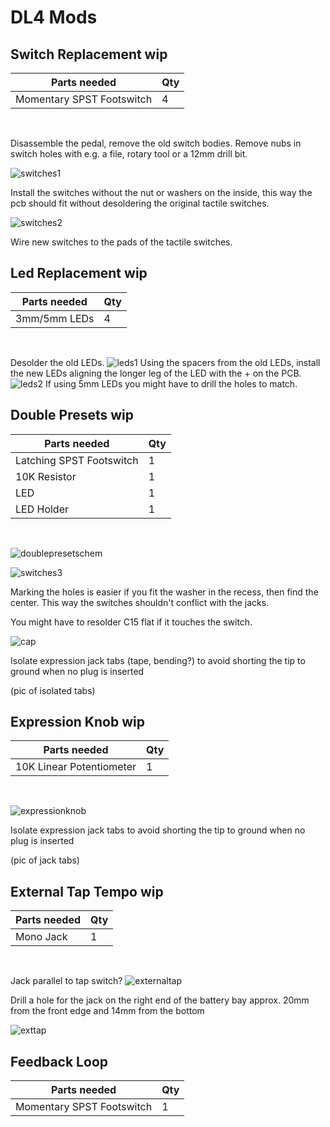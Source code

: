 # DL4 Mods


## Switch Replacement wip

| Parts needed | Qty |
| - | - |
| Momentary SPST Footswitch | 4 |
<br>

Disassemble the pedal, remove the old switch bodies. Remove nubs in switch holes with e.g. a file, rotary tool or a 12mm drill bit.

![switches1](pictures/switches1.jpg)

Install the switches without the nut or washers on the inside, this way the pcb should fit without desoldering the original tactile switches.

![switches2](pictures/switches2.jpg)

Wire new switches to the pads of the tactile switches.


## Led Replacement wip

| Parts needed | Qty |
| - | - |
| 3mm/5mm LEDs | 4 |
<br>

Desolder the old LEDs.
![leds1](pictures/leds1.jpg)
Using the spacers from the old LEDs, install the new LEDs aligning the longer leg of the LED with the + on the PCB.
![leds2](pictures/leds2.jpg)
If using 5mm LEDs you might have to drill the holes to match.

## Double Presets wip

| Parts needed | Qty |
| - | - |
| Latching SPST Footswitch | 1 |
| 10K Resistor | 1 |
| LED | 1 |
| LED Holder | 1 |
<br>

![doublepresetschem](/pictures/doublepresetschem.png)

![switches3](pictures/switches3.jpg)

Marking the holes is easier if you fit the washer in the recess, then find the center. This way the switches shouldn't conflict with the jacks.

You might have to resolder C15 flat if it touches the switch.

![cap](pictures/cap.jpg)

Isolate expression jack tabs (tape, bending?) to avoid shorting the tip to ground when no plug is inserted

(pic of isolated tabs)


## Expression Knob wip

| Parts needed | Qty |
| - | - |
| 10K Linear Potentiometer | 1 |
<br>

![expressionknob](pictures/expressionknob.png)

Isolate expression jack tabs to avoid shorting the tip to ground when no plug is inserted

(pic of jack tabs)


## External Tap Tempo wip

| Parts needed | Qty |
| - | - |
| Mono Jack | 1 |
<br>

Jack parallel to tap switch?
![externaltap](pictures/externaltap.png)

Drill a hole for the jack on the right end of the battery bay approx. 20mm from the front edge and 14mm from the bottom

![exttap](pictures/externaltap1.jpg)


## Feedback Loop

| Parts needed | Qty |
| - | - |
| Momentary SPST Footswitch | 1 |
<br>